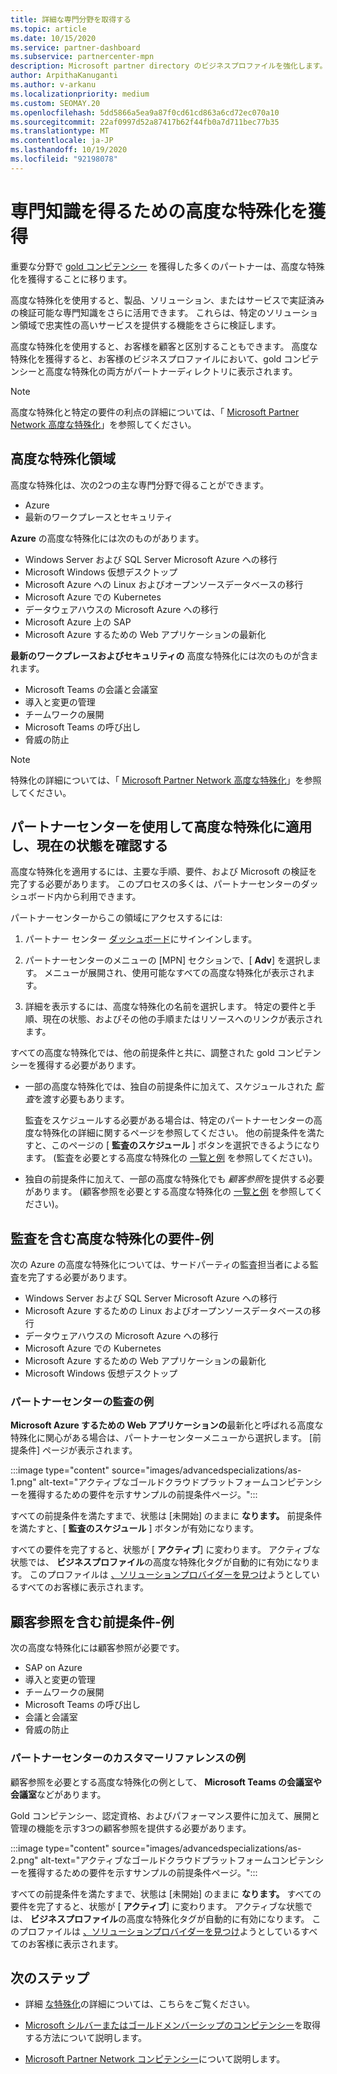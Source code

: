 ```yaml
---
title: 詳細な専門分野を取得する
ms.topic: article
ms.date: 10/15/2020
ms.service: partner-dashboard
ms.subservice: partnercenter-mpn
description: Microsoft partner directory のビジネスプロファイルを強化します。 Gold およびシルバーコンピテンシーと共に高度な特殊化を獲得する方法について説明します。
author: ArpithaKanuganti
ms.author: v-arkanu
ms.localizationpriority: medium
ms.custom: SEOMAY.20
ms.openlocfilehash: 5dd5866a5ea9a87f0cd61cd863a6cd72ec070a10
ms.sourcegitcommit: 22af0997d52a87417b62f44fb0a7d711bec77b35
ms.translationtype: MT
ms.contentlocale: ja-JP
ms.lasthandoff: 10/19/2020
ms.locfileid: "92198078"
---
```

# <a name="earn-an-advanced-specialization-to-showcase-expertise"></a>専門知識を得るための高度な特殊化を獲得

重要な分野で [gold コンピテンシー](learn-about-competencies.md) を獲得した多くのパートナーは、高度な特殊化を獲得することに移ります。

高度な特殊化を使用すると、製品、ソリューション、またはサービスで実証済みの検証可能な専門知識をさらに活用できます。 これらは、特定のソリューション領域で忠実性の高いサービスを提供する機能をさらに検証します。

高度な特殊化を使用すると、お客様を顧客と区別することもできます。 高度な特殊化を獲得すると、お客様のビジネスプロファイルにおいて、gold コンピテンシーと高度な特殊化の両方がパートナーディレクトリに表示されます。

> [!NOTE]
> 高度な特殊化と特定の要件の利点の詳細については、「 [Microsoft Partner Network 高度な特殊化](https://partner.microsoft.com/membership/advanced-specialization)」を参照してください。

## <a name="advanced-specialization-areas"></a>高度な特殊化領域

高度な特殊化は、次の2つの主な専門分野で得ることができます。

- Azure
- 最新のワークプレースとセキュリティ

**Azure** の高度な特殊化には次のものがあります。

- Windows Server および SQL Server Microsoft Azure への移行 
- Microsoft Windows 仮想デスクトップ
- Microsoft Azure への Linux およびオープンソースデータベースの移行
- Microsoft Azure での Kubernetes
- データウェアハウスの Microsoft Azure への移行
- Microsoft Azure 上の SAP
- Microsoft Azure するための Web アプリケーションの最新化
 
**最新のワークプレースおよびセキュリティの** 高度な特殊化には次のものが含まれます。

- Microsoft Teams の会議と会議室
- 導入と変更の管理
- チームワークの展開
- Microsoft Teams の呼び出し
- 脅威の防止
 
> [!NOTE]
> 特殊化の詳細については、「 [Microsoft Partner Network 高度な特殊化](https://partner.microsoft.com/membership/advanced-specialization)」を参照してください。

## <a name="use-partner-center-to-apply-for-advanced-specializations-and-check-their-current-status"></a>パートナーセンターを使用して高度な特殊化に適用し、現在の状態を確認する

高度な特殊化を適用するには、主要な手順、要件、および Microsoft の検証を完了する必要があります。 このプロセスの多くは、パートナーセンターのダッシュボード内から利用できます。

パートナーセンターからこの領域にアクセスするには:

1. パートナー センター [ダッシュボード](https://partner.microsoft.com/dashboard/home)にサインインします。

2. パートナーセンターのメニューの [MPN] セクションで、[ **Adv**] を選択します。 メニューが展開され、使用可能なすべての高度な特殊化が表示されます。

3. 詳細を表示するには、高度な特殊化の名前を選択します。 特定の要件と手順、現在の状態、およびその他の手順またはリソースへのリンクが表示されます。

すべての高度な特殊化では、他の前提条件と共に、調整された gold コンピテンシーを獲得する必要があります。

- 一部の高度な特殊化では、独自の前提条件に加えて、スケジュールされた *監査*を渡す必要もあります。

  監査をスケジュールする必要がある場合は、特定のパートナーセンターの高度な特殊化の詳細に関するページを参照してください。 他の前提条件を満たすと、このページの [ **監査のスケジュール** ] ボタンを選択できるようになります。 (監査を必要とする高度な特殊化の [一覧と例](advanced-specializations.md#advanced-specialization-requirements-that-include-an-audit---an-example) を参照してください)。

- 独自の前提条件に加えて、一部の高度な特殊化でも *顧客参照*を提供する必要があります。 (顧客参照を必要とする高度な特殊化の [一覧と例](advanced-specializations.md#prerequisites-that-include-customer-references---an-example) を参照してください)。

## <a name="advanced-specialization-requirements-that-include-an-audit---an-example"></a>監査を含む高度な特殊化の要件-例

次の Azure の高度な特殊化については、サードパーティの監査担当者による監査を完了する必要があります。

- Windows Server および SQL Server Microsoft Azure への移行
- Microsoft Azure するための Linux およびオープンソースデータベースの移行
- データウェアハウスの Microsoft Azure への移行
- Microsoft Azure での Kubernetes
- Microsoft Azure するための Web アプリケーションの最新化
- Microsoft Windows 仮想デスクトップ

### <a name="audit-example-in-partner-center"></a>パートナーセンターの監査の例

**Microsoft Azure するための Web アプリケーションの**最新化と呼ばれる高度な特殊化に関心がある場合は、パートナーセンターメニューから選択します。 [前提条件] ページが表示されます。

:::image type="content" source="images/advancedspecializations/as-1.png" alt-text="アクティブなゴールドクラウドプラットフォームコンピテンシーを獲得するための要件を示すサンプルの前提条件ページ。":::

すべての前提条件を満たすまで、状態は [未開始] のままに **なります。**
前提条件を満たすと、[ **監査のスケジュール** ] ボタンが有効になります。

すべての要件を完了すると、状態が [ **アクティブ**] に変わります。 アクティブな状態では、 **ビジネスプロファイル**の高度な特殊化タグが自動的に有効になります。 このプロファイルは [、ソリューションプロバイダーを見つけ](https://www.microsoft.com/solution-providers/home)ようとしているすべてのお客様に表示されます。

## <a name="prerequisites-that-include-customer-references---an-example"></a>顧客参照を含む前提条件-例

次の高度な特殊化には顧客参照が必要です。

- SAP on Azure
- 導入と変更の管理
- チームワークの展開
- Microsoft Teams の呼び出し
- 会議と会議室
- 脅威の防止

### <a name="customer-reference-example-in-partner-center"></a>パートナーセンターのカスタマーリファレンスの例

顧客参照を必要とする高度な特殊化の例として、 **Microsoft Teams の会議室や会議室**などがあります。

Gold コンピテンシー、認定資格、およびパフォーマンス要件に加えて、展開と管理の機能を示す3つの顧客参照を提供する必要があります。

:::image type="content" source="images/advancedspecializations/as-2.png" alt-text="アクティブなゴールドクラウドプラットフォームコンピテンシーを獲得するための要件を示すサンプルの前提条件ページ。":::

すべての前提条件を満たすまで、状態は [未開始] のままに **なります。** すべての要件を完了すると、状態が [ **アクティブ**] に変わります。 アクティブな状態では、 **ビジネスプロファイル**の高度な特殊化タグが自動的に有効になります。 このプロファイルは [、ソリューションプロバイダーを見つけ](https://www.microsoft.com/solution-providers/home)ようとしているすべてのお客様に表示されます。

## <a name="next-steps"></a>次のステップ

- 詳細 [な特殊化](https://partner.microsoft.com/membership/advanced-specialization)の詳細については、こちらをご覧ください。

- [Microsoft シルバーまたはゴールドメンバーシップのコンピテンシー](learn-about-competencies.md)を取得する方法について説明します。

- [Microsoft Partner Network コンピテンシー](https://partner.microsoft.com/membership/competencies)について説明します。